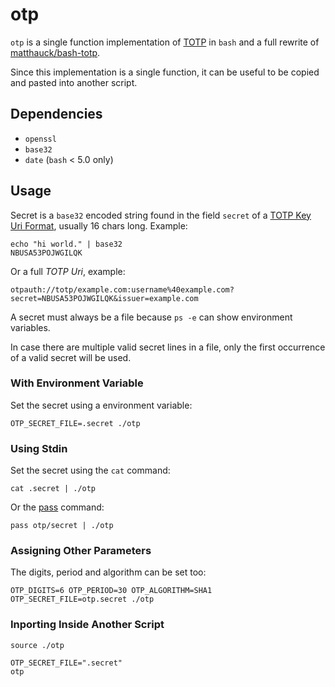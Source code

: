 # otp

`otp` is a single function implementation of [TOTP](https://tools.ietf.org/html/rfc6238)
in `bash` and a full rewrite of [matthauck/bash-totp](https://github.com/matthauck/bash-totp).

Since this implementation is a single function, it can be useful to be copied and
pasted into another script.

## Dependencies

- `openssl`
- `base32`
- `date` (`bash` < 5.0 only)

## Usage

Secret is a `base32` encoded string found in the field `secret` of a
[TOTP Key Uri Format](https://github.com/google/google-authenticator/wiki/Key-Uri-Format),
usually 16 chars long. Example:

    echo "hi world." | base32
    NBUSA53POJWGILQK

Or a full _TOTP Uri_, example:

    otpauth://totp/example.com:username%40example.com?secret=NBUSA53POJWGILQK&issuer=example.com

A secret must always be a file because `ps -e` can show environment variables.

In case there are multiple valid secret lines in a file, only the first
occurrence of a valid secret will be used.

### With Environment Variable

Set the secret using a environment variable:

    OTP_SECRET_FILE=.secret ./otp

### Using Stdin

Set the secret using the `cat` command:

    cat .secret | ./otp

Or the [pass](http://www.passwordstore.org/) command:

    pass otp/secret | ./otp

### Assigning Other Parameters

The digits, period and algorithm can be set too:

    OTP_DIGITS=6 OTP_PERIOD=30 OTP_ALGORITHM=SHA1 OTP_SECRET_FILE=otp.secret ./otp

### Inporting Inside Another Script

    source ./otp

    OTP_SECRET_FILE=".secret"
    otp
